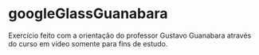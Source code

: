 # googleGlassGuanabara
 Exercício feito com a orientação do professor Gustavo Guanabara através do curso em vídeo somente para fins de estudo.
